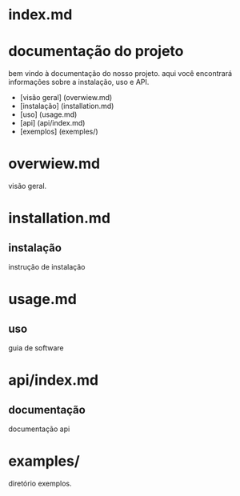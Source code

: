 # index.md
# documentação do projeto 

bem vindo à documentação do nosso projeto. aqui você encontrará informações sobre a instalação, uso e API.

- [visão geral] (overwiew.md)
- [instalação] (installation.md)
- [uso] (usage.md)
- [api] (api/index.md)
- [exemplos] (exemples/)

# overwiew.md

visão geral.

# installation.md

## instalação

instrução de instalação

# usage.md

## uso 

guia de software

# api/index.md

## documentação

documentação api

# examples/

diretório exemplos.

